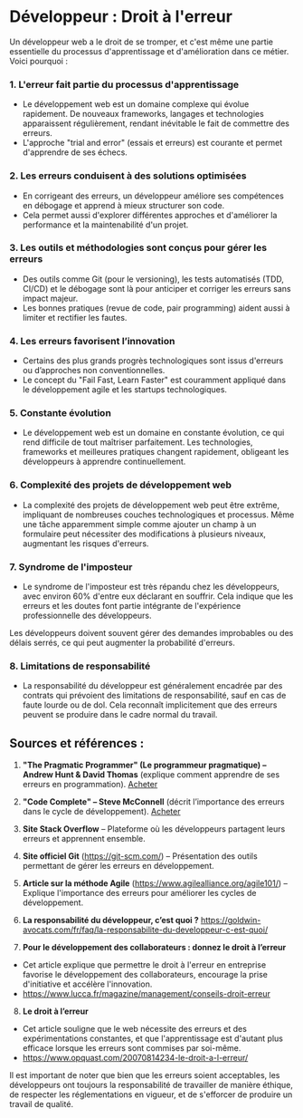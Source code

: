 # Développeur : Droit à l'erreur 

Un développeur web a le droit de se tromper, et c'est même une partie essentielle du processus d'apprentissage et d'amélioration dans ce métier. Voici pourquoi :

### 1. L'erreur fait partie du processus d'apprentissage

- Le développement web est un domaine complexe qui évolue rapidement. De nouveaux frameworks, langages et technologies apparaissent régulièrement, rendant inévitable le fait de commettre des erreurs.
- L'approche "trial and error" (essais et erreurs) est courante et permet d'apprendre de ses échecs.

### 2. Les erreurs conduisent à des solutions optimisées

- En corrigeant des erreurs, un développeur améliore ses compétences en débogage et apprend à mieux structurer son code.
- Cela permet aussi d'explorer différentes approches et d'améliorer la performance et la maintenabilité d'un projet.

### 3. Les outils et méthodologies sont conçus pour gérer les erreurs

- Des outils comme Git (pour le versioning), les tests automatisés (TDD, CI/CD) et le débogage sont là pour anticiper et corriger les erreurs sans impact majeur.
- Les bonnes pratiques (revue de code, pair programming) aident aussi à limiter et rectifier les fautes.

### 4. Les erreurs favorisent l’innovation

- Certains des plus grands progrès technologiques sont issus d'erreurs ou d’approches non conventionnelles.
- Le concept du "Fail Fast, Learn Faster" est couramment appliqué dans le développement agile et les startups technologiques.

### 5. Constante évolution

- Le développement web est un domaine en constante évolution, ce qui rend difficile de tout maîtriser parfaitement. Les technologies, frameworks et meilleures pratiques changent rapidement, obligeant les développeurs à apprendre continuellement.

### 6. Complexité des projets de développement web 

- La complexité des projets de développement web peut être extrême, impliquant de nombreuses couches technologiques et processus. Même une tâche apparemment simple comme ajouter un champ à un formulaire peut nécessiter des modifications à plusieurs niveaux, augmentant les risques d'erreurs.

### 7. Syndrome de l'imposteur 

- Le syndrome de l'imposteur est très répandu chez les développeurs, avec environ 60% d'entre eux déclarant en souffrir. Cela indique que les erreurs et les doutes font partie intégrante de l'expérience professionnelle des développeurs.

Les développeurs doivent souvent gérer des demandes improbables ou des délais serrés, ce qui peut augmenter la probabilité d'erreurs.

### 8. Limitations de responsabilité

- La responsabilité du développeur est généralement encadrée par des contrats qui prévoient des limitations de responsabilité, sauf en cas de faute lourde ou de dol. Cela reconnaît implicitement que des erreurs peuvent se produire dans le cadre normal du travail.

## Sources et références :

1. **"The Pragmatic Programmer" (Le programmeur pragmatique) – Andrew Hunt & David Thomas** (explique comment apprendre de ses erreurs en programmation). [Acheter](https://www.amazon.fr/programmeur-pragmatique-Andrew-Hunt/dp/2744068861/ref=sr_1_2?adgrpid=52972300781&dib=eyJ2IjoiMSJ9.F5cWo0yGU_RaNxrOu23H_6tGl8kssy-OFwVRiQLfbwne3hS9Yo_5_a_rw8o-1oaNG_zn3BT6daHyG2zbgHqOtyf9VuLZnhGBkkFkMBOWhvPbRN2ZoHq3tphCLIl-Zve5AI_EBePZ3rBO3NK1UO7oK30HqS9R2KjS9umtIbTTk7qXAEV1DTubzHf80MhpQSgATosWc3TdwUnE9xjBwK97RQu7HerNWDfyezBsQjPF2bYN0FqrDS5Z2g7gGxEeQ2GXkQdlClF0tiMOnqAewBMTaVxK215ZGC6cz3p1wDwaJuNOT1p5sVtpu5hudrZbEX-W-Qcb6HaDVe4-nhZfbdOcnWMiSlxy4jlHuEJ0fZyHhS_0jng4iA57tfV2qK4L8swC5WK3_k754jxlb_lpSYuRUK5L5agxOef3WzBPOjxUzcYzpE4eihOGIzOMPRtPETuN.TgH4U9nSRNdNBIFSJuDwql76_c0_ApRDxWOOb3tUHFA&dib_tag=se&hvadid=601567760372&hvdev=c&hvlocphy=9055561&hvnetw=g&hvqmt=e&hvrand=7957575927844276372&hvtargid=kwd-302199567278&hydadcr=21320_2278861&keywords=the+pragmatic+programmer&mcid=1805fcdbe45031a884238d697ddc780c&qid=1742600199&sr=8-2)

2. **"Code Complete" – Steve McConnell** (décrit l’importance des erreurs dans le cycle de développement). [Acheter](https://www.amazon.fr/Code-Complete-Second-Steve-McConnell/dp/0735619670/ref=sr_1_1?crid=3SOZ62AH7PMFG&dib=eyJ2IjoiMSJ9.s2iNpezuDBo-oLu-Wa6cCYIQqzE-K1XXleiQcd49JR3GjHj071QN20LucGBJIEps.C_jyU1o3v3_cI3dQ1dZ6hY4ny8ZCM7H6LEmC-o-9Dmw&dib_tag=se&keywords=code+complete+by+steve+mcconnell&qid=1742600668&sprefix=code+complete++steve+mcconnell%2Caps%2C98&sr=8-1)

3. **Site Stack Overflow** – Plateforme où les développeurs partagent leurs erreurs et apprennent ensemble.

4. **Site officiel Git** (https://git-scm.com/) – Présentation des outils permettant de gérer les erreurs en développement.

5. **Article sur la méthode Agile** (https://www.agilealliance.org/agile101/) – Explique l'importance des erreurs pour améliorer les cycles de développement.

6. **La responsabilité du développeur, c’est quoi ?** https://goldwin-avocats.com/fr/faq/la-responsabilite-du-developpeur-c-est-quoi/

7. **Pour le développement des collaborateurs : donnez le droit à l’erreur** 

- Cet article explique que permettre le droit à l'erreur en entreprise favorise le développement des collaborateurs, encourage la prise d'initiative et accélère l'innovation.
- https://www.lucca.fr/magazine/management/conseils-droit-erreur

8. **Le droit à l’erreur** 

- Cet article souligne que le web nécessite des erreurs et des expérimentations constantes, et que l'apprentissage est d'autant plus efficace lorsque les erreurs sont commises par soi-même. 
- https://www.opquast.com/20070814234-le-droit-a-l-erreur/

Il est important de noter que bien que les erreurs soient acceptables, les développeurs ont toujours la responsabilité de travailler de manière éthique, de respecter les réglementations en vigueur, et de s'efforcer de produire un travail de qualité.